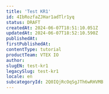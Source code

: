 ```yaml
---
title: 'Test KR1'
id: 4IbRozfaZJHar1adTlr1yq
status: DRAFT
createdAt: 2024-06-07T18:51:10.051Z
updatedAt: 2024-06-07T18:52:10.590Z
publishedAt: 
firstPublishedAt: 
contentType: tutorial
productTeam: VTEX IO
author: 
slugEN: test-kr1
legacySlug: test-kr1
locale: en
subcategoryId: 2Q0IQjRcOqSgJTh6wRHVMB
---
```



